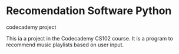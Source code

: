 # Recomendation Software Python
 codecademy project

This ia a project in the Codecademy CS102 course. It is a program to recommend music playlists based on user input.